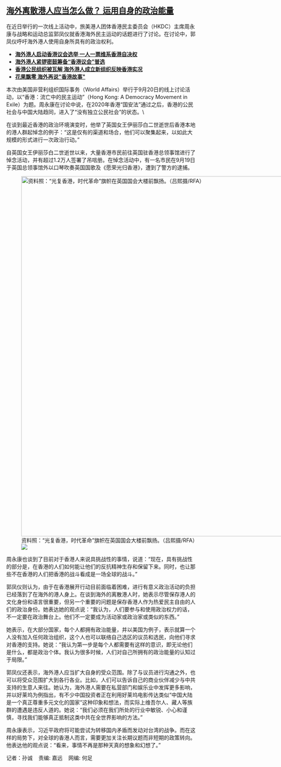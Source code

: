 <!--1663792182000-->
[海外离散港人应当怎么做？ 运用自身的政治能量](https://www.rfa.org/mandarin/yataibaodao/gangtai/sc-09212022090532.html)
------

<div class="a3s aiL"><div dir="auto"><span style="font-weight: 400;">在近日举行的一次线上活动中，旅美港人团体香港民主委员会（HKDC）主席周永康与战略和运动总监郭凤仪就香港海外民主运动的话题进行了讨论。在讨论中，郭凤仪呼吁海外港人使用自身所具有的政治权利。</span></div><div dir="auto"></div><p><span class="discreet"><span><span class="searchresultdate"></span></span></span></p><ul><li dir="auto"><a href="https://www.rfa.org/mandarin/yataibaodao/gangtai/lf-07282022134734.html"><strong>海外港人启动香港议会选举 一人一票维系香港自决权</strong></a></li><li dir="auto"><a href="https://www.rfa.org/mandarin/Xinwen/wul-07272022014206.html"><strong>海外港人紧锣密鼓筹备“香港议会”普选</strong></a></li><li dir="auto"><strong><a href="https://www.rfa.org/mandarin/yataibaodao/gangtai/al-07112022130914.html">香港公民组织被瓦解 海外港人成立新组织反映香港实况</a></strong></li><li dir="auto"><strong><a href="https://www.rfa.org/mandarin/ytbdzhuantixilie/xinwen-ziyou/al-05052022135009.html">花果飘零 海外再说"香港故事" </a></strong></li></ul><p><span class="discreet"><span><span class="searchresultdate"></span></span></span></p><p><span style="font-weight: 400;">本次由美国非营利组织国际事务（World Affairs）举行于9月20日的线上讨论活动，以“香港：流亡中的民主运动”（Hong Kong: A Democracy Movement in Exile）为题。周永康在讨论中说，在2020年香港“国安法”通过之后，香港的公民社会与中国大陆趋同，进入了“没有独立公民社会”的状态。\</span></p><p><span style="font-weight: 400;">在谈到最近香港的政治环境演变时，他举了英国女王伊丽莎白二世逝世后香港本地的港人群起悼念的例子：“这是仅有的渠道和场合，他们可以聚集起来，以如此大规模的形式进行一次政治行动。”</span></p><p><span style="font-weight: 400;">自英国女王伊丽莎白二世逝世以来，大量香港市民前往英国驻香港总领事馆进行了悼念活动，并有超过1.2万人签署了吊唁册。在悼念活动中，有一名市民在9月19日于英国总领事馆外以口琴吹奏英国国歌及《愿荣光归香港》，遭到了警方的逮捕。</span></p><p><span style="font-weight: 400;"><figure class="image-richtext image-inline captioned" style="width:1280px;"><img alt="资料照：“光复香港，时代革命”旗帜在英国国会大楼前飘扬。（吕熙摄/RFA）" height="960" src="https://www.rfa.org/mandarin/yataibaodao/gangtai/sc-09212022090532.html/image.jpg/@@images/06b6ddc2-1765-4eec-86cd-2c4741bea425.jpeg" title="image.jpg" width="1280"/><figcaption class="image-caption">资料照：“光复香港，时代革命”旗帜在英国国会大楼前飘扬。（吕熙摄/RFA）</figcaption><small></small><div id="zoomattribute"><a data-caption="资料照：“光复香港，时代革命”旗帜在英国国会大楼前飘扬。（吕熙摄/RFA）" data-fancybox="" href="https://www.rfa.org/mandarin/yataibaodao/gangtai/sc-09212022090532.html/image.jpg" id="single_image" title="资料照：“光复香港，时代革命”旗帜在英国国会大楼前飘扬。（吕熙摄/RFA）"><img src="/++plone++rfa-resources/img/icon-zoom.png"/></a></div></figure></span></p><p><span style="font-weight: 400;">周永康也谈到了目前对于香港人来说具挑战性的事情，说道：“现在，具有挑战性的部分是，在香港的人们如何能让他们的反抗精神生存和保留下来。同时，也让那些不在香港的人们把香港的战斗看成是一场全球的战斗。”</span></p><p><span style="font-weight: 400;">郭凤仪则认为，由于在香港展开行动目前面临着困难，进行有意义政治活动的负担已经落到了在海外的港人身上。在谈到海外的离散港人时，她表示尽管保存港人的文化身份和语言很重要，但另一个重要的问题是保存香港人作为热爱民主自由的人们的政治身份。她表达她的观点说：“我认为，人们要参与和使用政治权力的话，不一定要在政治舞台上。他们不一定要成为活动家或政治家或类似的东西。”</span></p><p><span style="font-weight: 400;">她表示，在大部分国家，每个人都拥有政治能量，并以美国为例子，表示就算一个人没有加入任何政治组织，这个人也可以联络自己选区的议员和选民，向他们寻求对香港的支持。她说：“我认为第一步是每个人都需要有这样的意识，即无论他们是什么，都是政治个体。我认为很多时候，人们对自己所拥有的政治能量的认知过于局限。”</span></p><p><span style="font-weight: 400;">郭凤仪还表示，海外港人应当扩大自身的受众范围。除了与议员进行沟通之外，也可以将受众范围扩大到各行各业。比如，人们可以告诉自己的商业伙伴减少与中共支持的生意人来往。她认为，海外港人需要在私营部门和娱乐业中发挥更多影响，并以好莱坞为例指出，有不少中国投资者正在利用好莱坞电影传达类似“中国大陆是一个真正尊重多元文化的国家”这种印象和想法，而实际上维吾尔人、藏人等族群的遭遇是违反人道的。她说：“我们必须在我们所处的行业中敏锐、小心和谨慎，寻找我们能够真正抵制这类中共在全世界影响的方法。”</span></p><p><span style="font-weight: 400;">周永康表示，习近平政府将可能尝试为转移国内矛盾而发动对台湾的战争。而在这样的局势下，对全球的香港人而言，需要更加关注长期议题而非短期的政策转向。他表达他的观点说：“看来，事情不再是那种天真的想象和幻想了。”</span></p><p><span class="discreet"><span><span class="searchresultdate"></span></span></span></p><p><span style="font-weight: 400;">记者：孙诚    责编: 嘉远    网编: 何足</span></p></div>
